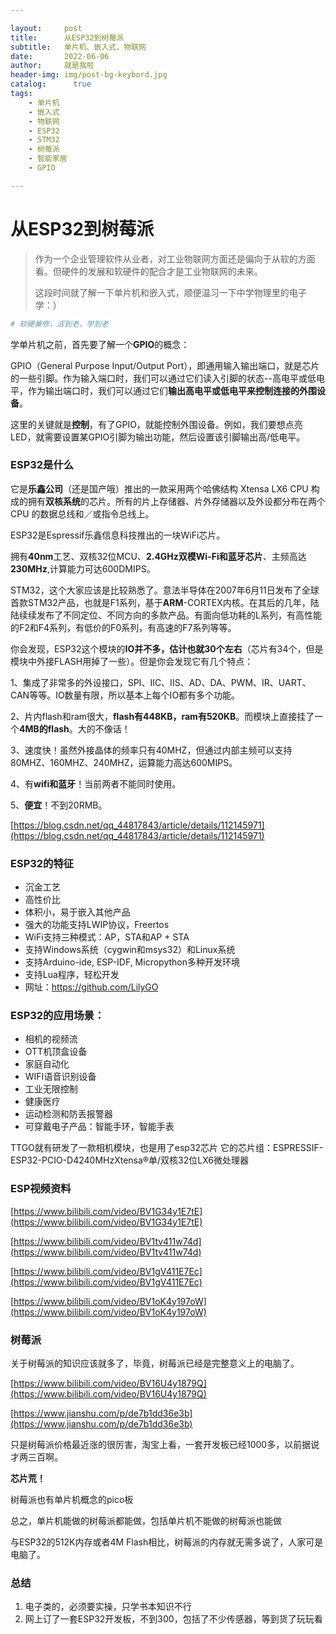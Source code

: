 ```yaml
---

layout:     post
title:      从ESP32到树莓派
subtitle:   单片机、嵌入式、物联网
date:       2022-06-06
author:     就是我啦
header-img: img/post-bg-keybord.jpg
catalog: 	  true
tags:
    - 单片机    
    - 嵌入式    
    - 物联网
    - ESP32    
    - STM32
    - 树莓派
    - 智能家居    
    - GPIO

---
```


# 从ESP32到树莓派

> 作为一个企业管理软件从业者，对工业物联网方面还是偏向于从软的方面看。但硬件的发展和软硬件的配合才是工业物联网的未来。
>
> 这段时间就了解一下单片机和嵌入式，顺便温习一下中学物理里的电子学：）

```sh
# 软硬兼修，活到老，学到老
```

学单片机之前，首先要了解一个**GPIO**的概念：

GPIO（General Purpose Input/Output Port），即通用输入输出端口，就是芯片的一些引脚。作为输入端口时，我们可以通过它们读入引脚的状态--高电平或低电平，作为输出端口时，我们可以通过它们**输出高电平或低电平来控制连接的外围设备**。

这里的关键就是**控制**，有了GPIO，就能控制外围设备。例如，我们要想点亮LED，就需要设置某GPIO引脚为输出功能，然后设置该引脚输出高/低电平。

### ESP32是什么

它是**乐鑫公司**（还是国产哦）推出的一款采用两个哈佛结构 Xtensa LX6 CPU 构成的拥有**双核系统**的芯片。所有的片上存储器、片外存储器以及外设都分布在两个 CPU 的数据总线和／或指令总线上。

ESP32是Espressif乐鑫信息科技推出的一块WiFi芯片。

拥有**40nm**工艺、双核32位MCU、**2.4GHz双模Wi-Fi和蓝牙芯片**、主频高达**230MHz**,计算能力可达600DMIPS。

STM32，这个大家应该是比较熟悉了。意法半导体在2007年6月11日发布了全球首款STM32产品，也就是F1系列，基于**ARM**-CORTEX内核。在其后的几年，陆陆续续发布了不同定位、不同方向的多款产品。有面向低功耗的L系列，有高性能的F2和F4系列，有低价的F0系列，有高速的F7系列等等。

你会发现，ESP32这个模块的**IO并不多，估计也就30个左右**（芯片有34个，但是模块中外接FLASH用掉了一些）。但是你会发现它有几个特点：

1、集成了非常多的外设接口，SPI、IIC、IIS、AD、DA、PWM、IR、UART、CAN等等。IO数量有限，所以基本上每个IO都有多个功能。

2、片内flash和ram很大，**flash有448KB，ram有520KB**。而模块上直接挂了一个**4MB的flash**。大的不像话！

3、速度快！虽然外接晶体的频率只有40MHZ，但通过内部主频可以支持80MHZ、160MHZ、240MHZ，运算能力高达600MIPS。

4、有**wifi和蓝牙**！当前两者不能同时使用。

5、**便宜**！不到20RMB。

[https://blog.csdn.net/qq_44817843/article/details/112145971](https://blog.csdn.net/qq_44817843/article/details/112145971)



### ESP32的特征

* 沉金工艺 
* 高性价比 
* 体积小，易于嵌入其他产品 
* 强大的功能支持LWIP协议，Freertos
* WiFi支持三种模式：AP，STA和AP + STA 
* 支持Windows系统（cygwin和msys32）和Linux系统
* 支持Arduino-ide, ESP-IDF, Micropython多种开发环境
* 支持Lua程序，轻松开发
* 网址：https://github.com/LilyGO



### ESP32的应用场景：

* 相机的视频流 
* OTT机顶盒设备 
* 家庭自动化 
* WIFI语音识别设备
* 工业无限控制 
* 健康医疗 
* 运动检测和防丢报警器 
* 可穿戴电子产品：智能手环，智能手表

TTGO就有研发了一款相机模块，也是用了esp32芯片 它的芯片组：ESPRESSIF-ESP32-PCIO-D4240MHzXtensa®单/双核32位LX6微处理器



### ESP视频资料

[https://www.bilibili.com/video/BV1G34y1E7tE](https://www.bilibili.com/video/BV1G34y1E7tE)

[https://www.bilibili.com/video/BV1tv411w74d](https://www.bilibili.com/video/BV1tv411w74d)

[https://www.bilibili.com/video/BV1gV411E7Ec](https://www.bilibili.com/video/BV1gV411E7Ec)

[https://www.bilibili.com/video/BV1oK4y197oW](https://www.bilibili.com/video/BV1oK4y197oW)



### 树莓派

关于树莓派的知识应该就多了，毕竟，树莓派已经是完整意义上的电脑了。

[https://www.bilibili.com/video/BV16U4y1879Q](https://www.bilibili.com/video/BV16U4y1879Q)

[https://www.jianshu.com/p/de7b1dd36e3b](https://www.jianshu.com/p/de7b1dd36e3b)

只是树莓派价格最近涨的很厉害，淘宝上看，一套开发板已经1000多，以前据说才两三百啊。

**芯片荒！**

树莓派也有单片机概念的pico板

总之，单片机能做的树莓派都能做，包括单片机不能做的树莓派也能做

与ESP32的512K内存或者4M Flash相比，树莓派的内存就无需多说了，人家可是电脑了。



### 总结

1. 电子类的，必须要实操，只学书本知识不行
1. 网上订了一套ESP32开发板，不到300，包括了不少传感器，等到货了玩玩看

